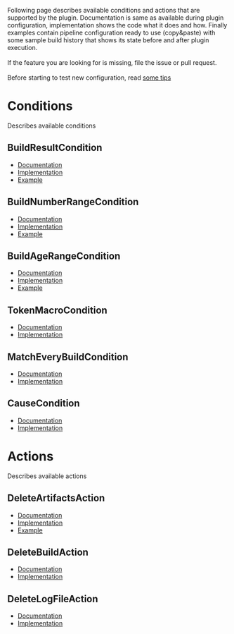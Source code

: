 Following page describes available conditions and actions that are supported by the plugin. Documentation is same as available during plugin configuration, implementation shows the code what it does and how. Finally examples contain pipeline configuration ready to use (copy&paste) with some sample build history that shows its state before and after plugin execution.<br><br>
If the feature you are looking for is missing, file the issue or pull request.<br><br>
Before starting to test new configuration, read [some tips](https://github.com/jenkinsci/build-history-manager-plugin/wiki/Building-good-rules)

# Conditions
Describes available conditions

## BuildResultCondition
- [Documentation](https://github.com/jenkinsci/build-history-manager-plugin/blob/master/src/main/resources/pl/damianszczepanik/jenkins/buildhistorymanager/model/conditions/BuildResultCondition/help.html)
- [Implementation](https://github.com/jenkinsci/build-history-manager-plugin/blob/master/src/main/java/pl/damianszczepanik/jenkins/buildhistorymanager/model/conditions/BuildResultCondition.java)
- [Example](https://github.com/jenkinsci/build-history-manager-plugin/wiki/Build-result-condition)

## BuildNumberRangeCondition
- [Documentation](https://github.com/jenkinsci/build-history-manager-plugin/blob/master/src/main/resources/pl/damianszczepanik/jenkins/buildhistorymanager/model/conditions/BuildNumberRangeCondition/help.html)
- [Implementation](https://github.com/jenkinsci/build-history-manager-plugin/blob/master/src/main/java/pl/damianszczepanik/jenkins/buildhistorymanager/model/conditions/BuildNumberRangeCondition.java)
- [Example](https://github.com/jenkinsci/build-history-manager-plugin/wiki/Build-number-range-condition)

## BuildAgeRangeCondition
- [Documentation](https://github.com/jenkinsci/build-history-manager-plugin/blob/master/src/main/resources/pl/damianszczepanik/jenkins/buildhistorymanager/model/conditions/BuildAgeRangeCondition/help.html)
- [Implementation](https://github.com/jenkinsci/build-history-manager-plugin/blob/master/src/main/java/pl/damianszczepanik/jenkins/buildhistorymanager/model/conditions/BuildAgeRangeCondition.java)
- [Example](https://github.com/jenkinsci/build-history-manager-plugin/wiki/Build-age-range-condition)

## TokenMacroCondition 
- [Documentation](https://github.com/jenkinsci/build-history-manager-plugin/blob/master/src/main/resources/pl/damianszczepanik/jenkins/buildhistorymanager/model/conditions/TokenMacroCondition/help.html)
- [Implementation](https://github.com/jenkinsci/build-history-manager-plugin/blob/master/src/main/java/pl/damianszczepanik/jenkins/buildhistorymanager/model/conditions/TokenMacroCondition.java)

## MatchEveryBuildCondition
- [Documentation](https://github.com/jenkinsci/build-history-manager-plugin/blob/master/src/main/resources/pl/damianszczepanik/jenkins/buildhistorymanager/model/conditions/MatchEveryBuildCondition/help.html)
- [Implementation](https://github.com/jenkinsci/build-history-manager-plugin/blob/master/src/main/java/pl/damianszczepanik/jenkins/buildhistorymanager/model/conditions/MatchEveryBuildCondition.java)

## CauseCondition
- [Documentation](https://github.com/jenkinsci/build-history-manager-plugin/blob/master/src/main/resources/pl/damianszczepanik/jenkins/buildhistorymanager/model/conditions/CauseCondition/help.html)
- [Implementation](https://github.com/jenkinsci/build-history-manager-plugin/blob/master/src/main/java/pl/damianszczepanik/jenkins/buildhistorymanager/model/conditions/CauseCondition.java)


# Actions
Describes available actions
## DeleteArtifactsAction
- [Documentation](https://github.com/jenkinsci/build-history-manager-plugin/blob/master/src/main/resources/pl/damianszczepanik/jenkins/buildhistorymanager/model/actions/DeleteArtifactsAction/help.html)
- [Implementation](https://github.com/jenkinsci/build-history-manager-plugin/blob/master/src/main/java/pl/damianszczepanik/jenkins/buildhistorymanager/model/actions/DeleteArtifactsAction.java)
- [Example](https://github.com/jenkinsci/build-history-manager-plugin/wiki/Delete-artifacts-action)

## DeleteBuildAction
- [Documentation](https://github.com/jenkinsci/build-history-manager-plugin/blob/master/src/main/resources/pl/damianszczepanik/jenkins/buildhistorymanager/model/actions/DeleteBuildAction/help.html)
- [Implementation](https://github.com/jenkinsci/build-history-manager-plugin/blob/master/src/main/java/pl/damianszczepanik/jenkins/buildhistorymanager/model/actions/DeleteBuildAction.java)

## DeleteLogFileAction
- [Documentation](https://github.com/jenkinsci/build-history-manager-plugin/blob/master/src/main/resources/pl/damianszczepanik/jenkins/buildhistorymanager/model/actions/DeleteLogFileAction/help.html)
- [Implementation](https://github.com/jenkinsci/build-history-manager-plugin/blob/master/src/main/java/pl/damianszczepanik/jenkins/buildhistorymanager/model/actions/DeleteLogFileAction.java)
